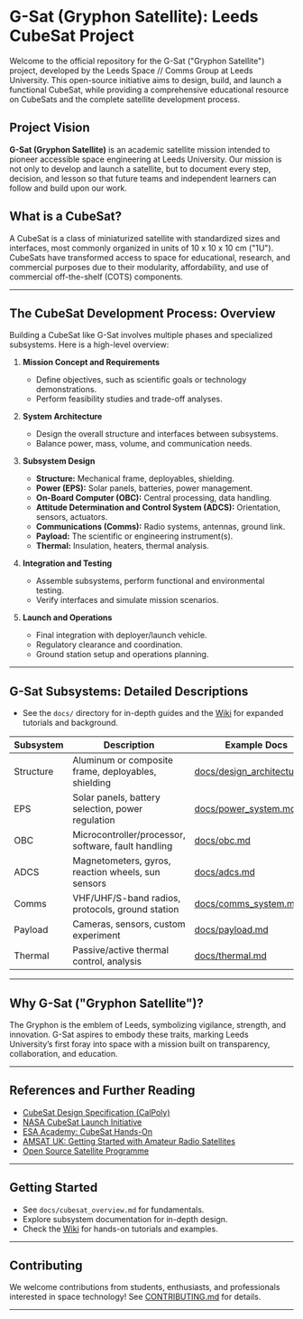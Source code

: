 # G-Sat (Gryphon Satellite): Leeds CubeSat Project

Welcome to the official repository for the G-Sat ("Gryphon Satellite") project, developed by the Leeds Space // Comms Group at Leeds University. This open-source initiative aims to design, build, and launch a functional CubeSat, while providing a comprehensive educational resource on CubeSats and the complete satellite development process.

## Project Vision

**G-Sat (Gryphon Satellite)** is an academic satellite mission intended to pioneer accessible space engineering at Leeds University. Our mission is not only to develop and launch a satellite, but to document every step, decision, and lesson so that future teams and independent learners can follow and build upon our work.

## What is a CubeSat?

A CubeSat is a class of miniaturized satellite with standardized sizes and interfaces, most commonly organized in units of 10 x 10 x 10 cm ("1U"). CubeSats have transformed access to space for educational, research, and commercial purposes due to their modularity, affordability, and use of commercial off-the-shelf (COTS) components.

---

## The CubeSat Development Process: Overview

Building a CubeSat like G-Sat involves multiple phases and specialized subsystems. Here is a high-level overview:

1. **Mission Concept and Requirements**
   - Define objectives, such as scientific goals or technology demonstrations.
   - Perform feasibility studies and trade-off analyses.

2. **System Architecture**
   - Design the overall structure and interfaces between subsystems.
   - Balance power, mass, volume, and communication needs.

3. **Subsystem Design**
   - **Structure:** Mechanical frame, deployables, shielding.
   - **Power (EPS):** Solar panels, batteries, power management.
   - **On-Board Computer (OBC):** Central processing, data handling.
   - **Attitude Determination and Control System (ADCS):** Orientation, sensors, actuators.
   - **Communications (Comms):** Radio systems, antennas, ground link.
   - **Payload:** The scientific or engineering instrument(s).
   - **Thermal:** Insulation, heaters, thermal analysis.

4. **Integration and Testing**
   - Assemble subsystems, perform functional and environmental testing.
   - Verify interfaces and simulate mission scenarios.

5. **Launch and Operations**
   - Final integration with deployer/launch vehicle.
   - Regulatory clearance and coordination.
   - Ground station setup and operations planning.

---

## G-Sat Subsystems: Detailed Descriptions

- See the `docs/` directory for in-depth guides and the [Wiki](../../wiki) for expanded tutorials and background.

| Subsystem | Description | Example Docs |
|-----------|-------------|--------------|
| Structure | Aluminum or composite frame, deployables, shielding | [docs/design_architecture.md](docs/design_architecture.md) |
| EPS | Solar panels, battery selection, power regulation | [docs/power_system.md](docs/power_system.md) |
| OBC | Microcontroller/processor, software, fault handling | [docs/obc.md](docs/obc.md) |
| ADCS | Magnetometers, gyros, reaction wheels, sun sensors | [docs/adcs.md](docs/adcs.md) |
| Comms | VHF/UHF/S-band radios, protocols, ground station | [docs/comms_system.md](docs/comms_system.md) |
| Payload | Cameras, sensors, custom experiment | [docs/payload.md](docs/payload.md) |
| Thermal | Passive/active thermal control, analysis | [docs/thermal.md](docs/thermal.md) |

---

## Why G-Sat ("Gryphon Satellite")?

The Gryphon is the emblem of Leeds, symbolizing vigilance, strength, and innovation. G-Sat aspires to embody these traits, marking Leeds University’s first foray into space with a mission built on transparency, collaboration, and education.

---

## References and Further Reading

- [CubeSat Design Specification (CalPoly)](https://www.cubesat.org/s/CubeSat_Design_Specification_Rev14-The-First-Ten-Years.pdf)
- [NASA CubeSat Launch Initiative](https://www.nasa.gov/content/cubesat-launch-initiative)
- [ESA Academy: CubeSat Hands-On](https://www.esa.int/Education/ESA_Academy/CubeSat_Support)
- [AMSAT UK: Getting Started with Amateur Radio Satellites](https://amsat-uk.org/beginners/)
- [Open Source Satellite Programme](https://www.opensourcesatellite.org/)

---

## Getting Started

- See `docs/cubesat_overview.md` for fundamentals.
- Explore subsystem documentation for in-depth design.
- Check the [Wiki](../../wiki) for hands-on tutorials and examples.

---

## Contributing

We welcome contributions from students, enthusiasts, and professionals interested in space technology! See [CONTRIBUTING.md](CONTRIBUTING.md) for details.

---